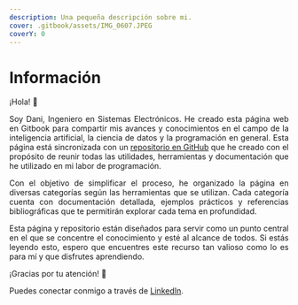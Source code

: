 ```yaml
---
description: Una pequeña descripción sobre mi.
cover: .gitbook/assets/IMG_0607.JPEG
coverY: 0
---
```


# Información

<div style="text-align: justify;">

¡Hola! 👋

Soy Dani, Ingeniero en Sistemas Electrónicos. He creado esta página web en Gitbook para compartir mis avances y conocimientos en el campo de la inteligencia artificial, la ciencia de datos y la programación en general. Esta página está sincronizada con un [repositorio en GitHub](https://github.com/danibcorr/PersonalWebPage) que he creado con el propósito de reunir todas las utilidades, herramientas y documentación que he utilizado en mi labor de programación.

Con el objetivo de simplificar el proceso, he organizado la página en diversas categorías según las herramientas que se utilizan. Cada categoría cuenta con documentación detallada, ejemplos prácticos y referencias bibliográficas que te permitirán explorar cada tema en profundidad.

Esta página y repositorio están diseñados para servir como un punto central en el que se concentre el conocimiento y esté al alcance de todos. Si estás leyendo esto, espero que encuentres este recurso tan valioso como lo es para mí y que disfrutes aprendiendo.

¡Gracias por tu atención! 👏

Puedes conectar conmigo a través de [LinkedIn](https://www.linkedin.com/in/danibcorr/).

</div>